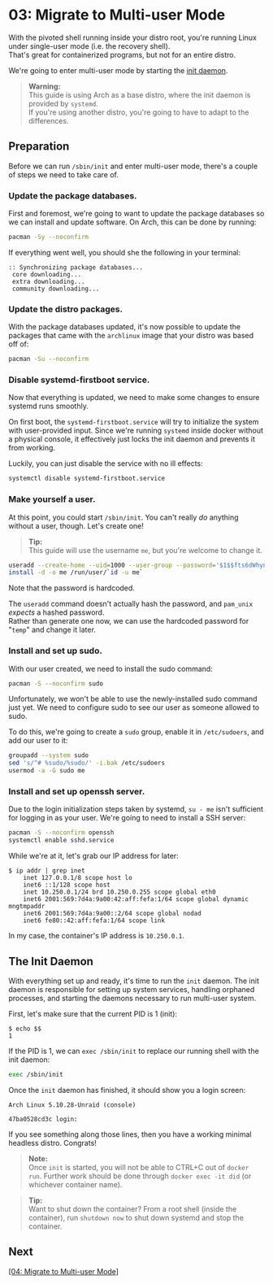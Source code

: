 # 03: Migrate to Multi-user Mode

With the pivoted shell running inside your distro root, you're running Linux under single-user mode (i.e. the recovery shell).  
That's great for containerized programs, but not for an entire distro.

We're going to enter multi-user mode by starting the [init daemon](https://en.wikipedia.org/wiki/Init).

> **Warning:**  
> This guide is using Arch as a base distro, where the init daemon is provided by `systemd`.  
> If you're using another distro, you're going to have to adapt to the differences.


## Preparation

Before we can run `/sbin/init` and enter multi-user mode, there's a couple of steps we need to take care of. 

### Update the package databases.

First and foremost, we're going to want to update the package databases so we can install and update software.
On Arch, this can be done by running:

```bash
pacman -Sy --noconfirm
```

If everything went well, you should she the following in your terminal:

```
:: Synchronizing package databases...
 core downloading...
 extra downloading...
 community downloading...
 ```

### Update the distro packages.

With the package databases updated, it's now possible to update the packages that came with the `archlinux` image that your distro was based off of:

```bash
pacman -Su --noconfirm
```

### Disable systemd-firstboot service.

Now that everything is updated, we need to make some changes to ensure systemd runs smoothly.

On first boot, the `systemd-firstboot.service` will try to initialize the system with user-provided input.
Since we're running `systemd` inside docker without a physical console, it effectively just locks the init daemon and prevents it from working.

Luckily, you can just disable the service with no ill effects:

```bash
systemctl disable systemd-firstboot.service
```

### Make yourself a user.

At this point, you could start `/sbin/init`. You can't really _do_ anything without a user, though.
Let's create one!

> **Tip:**  
> This guide will use the username `me`, but you're welcome to change it.

```bash
useradd --create-home --uid=1000 --user-group --password='$1$$fts6dWhynnCD9Px.kADTg1' me
install -d -o me /run/user/`id -u me`
```

Note that the password is hardcoded.

The `useradd` command doesn't actually hash the password, and `pam_unix` *expects* a hashed password.  
Rather than generate one now, we can use the hardcoded password for "`temp`" and change it later.


### Install and set up sudo.

With our user created, we need to install the sudo command:

```bash
pacman -S --noconfirm sudo
```

Unfortunately, we won't be able to use the newly-installed sudo command just yet.
We need to configure sudo to see our user as someone allowed to sudo.

To do this, we're going to create a `sudo` group, enable it in `/etc/sudoers`, and add our user to it:

```bash
groupadd --system sudo
sed 's/^# %sudo/%sudo/' -i.bak /etc/sudoers
usermod -a -G sudo me
```

### Install and set up openssh server.

Due to the login initialization steps taken by systemd, `su - me` isn't sufficient for logging in as your user. 
We're going to need to install a SSH server:

```bash
pacman -S --noconfirm openssh
systemctl enable sshd.service
```

While we're at it, let's grab our IP address for later:

```console
$ ip addr | grep inet
    inet 127.0.0.1/8 scope host lo
    inet6 ::1/128 scope host
    inet 10.250.0.1/24 brd 10.250.0.255 scope global eth0
    inet6 2001:569:7d4a:9a00:42:aff:fefa:1/64 scope global dynamic mngtmpaddr
    inet6 2001:569:7d4a:9a00::2/64 scope global nodad
    inet6 fe80::42:aff:fefa:1/64 scope link
```

In my case, the container's IP address is `10.250.0.1`.


## The Init Daemon

With everything set up and ready, it's time to run the `init` daemon.
The init daemon is responsible for setting up system services, handling orphaned processes, and starting the daemons necessary to run multi-user system.

First, let's make sure that the current PID is 1 (init):

```console
$ echo $$
1
```

If the PID is 1, we can `exec /sbin/init` to replace our running shell with the init daemon:

```bash
exec /sbin/init
```

Once the `init` daemon has finished, it should show you a login screen:

```
Arch Linux 5.10.28-Unraid (console)

47ba0528cd3c login:
```

If you see something along those lines, then you have a working minimal headless distro.
Congrats!

> **Note:**  
> Once `init` is started, you will not be able to CTRL+C out of `docker run`.
> Further work should be done through `docker exec -it did` (or whichever container name).

> **Tip:**  
> Want to shut down the container?
> From a root shell (inside the container), run `shutdown now` to shut down systemd and stop the container.


## Next
[\[04: Migrate to Multi-user Mode\]](./03-multiuser.md)
